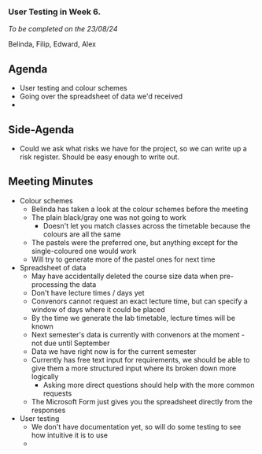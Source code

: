 ### User Testing in Week 6.

*To be completed on the 23/08/24*

Belinda, Filip, Edward, Alex

## Agenda
- User testing and colour schemes
- Going over the spreadsheet of data we'd received
- 
## Side-Agenda
- Could we ask what risks we have for the project, so we can write up a risk register. Should be easy enough to write out.

## Meeting Minutes
- Colour schemes
  - Belinda has taken a look at the colour schemes before the meeting
  - The plain black/gray one was not going to work
    - Doesn't let you match classes across the timetable because the colours are all the same
  - The pastels were the preferred one, but anything except for the single-coloured one would work
  - Will try to generate more of the pastel ones for next time
- Spreadsheet of data
  - May have accidentally deleted the course size data when pre-processing the data
  - Don't have lecture times / days yet
  - Convenors cannot request an exact lecture time, but can specify a window of days where it could be placed
  - By the time we generate the lab timetable, lecture times will be known
  - Next semester's data is currently with convenors at the moment - not due until September
  - Data we have right now is for the current semester
  - Currently has free text input for requirements, we should be able to give them a more structured input where its broken down more logically
    - Asking more direct questions should help with the more common requests
  - The Microsoft Form just gives you the spreadsheet directly from the responses
- User testing
  - We don't have documentation yet, so will do some testing to see how intuitive it is to use
  - 
